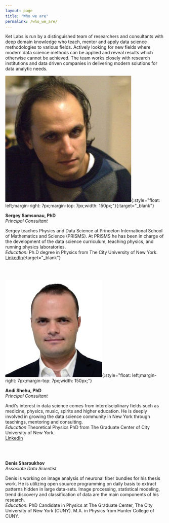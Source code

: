 ```yaml
---
layout: page
title: "Who we are"
permalink: /who_we_are/
---
```


Ket Labs is run by a distinguished team of researchers and consultants with deep domain knowledge who teach, mentor and apply data science methodologies to various fields. Actively looking for new fields where modern data science methods can be applied and reveal results which otherwise cannot be achieved. The team works closely with research institutions and data driven companies in delivering  modern solutions for data analytic needs.        


![](/images/Sergey.jpg){:style="float: left;margin-right: 7px;margin-top: 7px;width: 150px;"}{:target="_blank"}

**Sergey Samsonau, PhD**       
*Principal Consultant*

Sergey teaches Physics and Data Science at Princeton International School
of Mathematics and Science (PRISMS). At PRISMS he has been in charge of the development of the data science curriculum, teaching physics, and running physics laboratories.     
*Education:* Ph.D degree in Physics from The City University of New York.        
[LinkedIn](https://www.linkedin.com/in/ssamsonau){:target="_blank"}

<br />
<br />

     

![](/images/Andi.jpg){:style="float: left;margin-right: 7px;margin-top: 7px;width: 150px;"}

**Andi Shehu, PhD**     
*Principal Consultant*

Andi's interest in data science comes from interdisciplinary fields such as medicine, physics, music, spirits and higher education. He is deeply involved in growing the data science community in New York through teachings, mentoring and consulting.     
*Education* Theoretical Physics PhD from The Graduate Center of City University of New York.   
[LinkedIn](https://www.linkedin.com/in/andi-shehu-phd-63304466)


<br />
<br />


**Denis Sharoukhov**       
*Associate Data Scientist*   

Denis is working on image analysis of neuronal fiber bundles for his thesis work. He is utilizing open souurce programming on daily basis to extract patterns hidden in large data-sets. Image processing, statistical modeling, trend discovery and classification of data are the main components of his research.      
*Education:*  PhD Candidate in Physics at The Graduate Center, The City University of New York (CUNY). M.A. in Physics from Hunter College of CUNY.   
